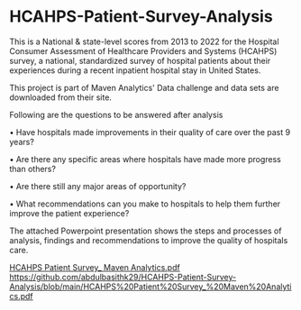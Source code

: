 # HCAHPS-Patient-Survey-Analysis
This is a National & state-level scores from 2013 to 2022 for the Hospital Consumer Assessment of Healthcare Providers and Systems (HCAHPS) survey, a national, standardized survey of hospital patients about their experiences during a recent inpatient hospital stay in United States.

This project is part of Maven Analytics' Data challenge and data sets are downloaded from their site.

Following are the questions to be answered after analysis

• Have hospitals made improvements in their quality of care over the past 9 years?

• Are there any specific areas where hospitals have made more progress than others?

• Are there still any major areas of opportunity?

• What recommendations can you make to hospitals to help them further improve the patient experience?

The attached Powerpoint presentation shows the steps and processes of analysis, findings and recommendations to improve the quality of hospitals care.

[HCAHPS Patient Survey_ Maven Analytics.pdf
](https://github.com/abdulbasithk29/HCAHPS-Patient-Survey-Analysis/blob/main/HCAHPS%20Patient%20Survey_%20Maven%20Analytics.pdf)https://github.com/abdulbasithk29/HCAHPS-Patient-Survey-Analysis/blob/main/HCAHPS%20Patient%20Survey_%20Maven%20Analytics.pdf
